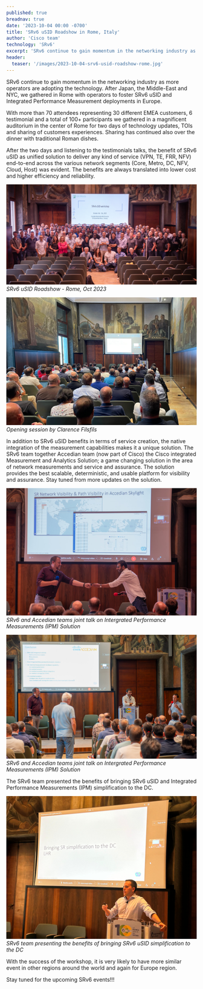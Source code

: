 ```yaml
---
published: true
breadnav: true
date: '2023-10-04 00:00 -0700'
title: 'SRv6 uSID Roadshow in Rome, Italy'
author: 'Cisco team'
technology: 'SRv6'
excerpt: 'SRv6 continue to gain momentum in the networking industry as more operators are adopting the technology. After Japan, the Middle-East and NYC, we gathered in Rome with operators to foster SRv6 uSID and Integrated Performance Measurement deployments in Europe. With more than 70 attendees representing 30 different EMEA customers, 6 testimonial and a total of 100+ participants we gathered in a magnificent auditorium in the center of Rome for two days of technology updates, TOIs and sharing of customers experiences. After the two days and listening to the testimonials talks, the benefit of SRv6 uSID as unified solution to deliver any kind of service end-to-end across the various network segments was evident. The benefits are always translated into lower cost and higher efficiency and reliability.'
header:
  teaser: '/images/2023-10-04-srv6-usid-roadshow-rome.jpg'
---
```

SRv6 continue to gain momentum in the networking industry as more operators are adopting the technology. After Japan, the Middle-East and NYC, we gathered in Rome with operators to foster SRv6 uSID and Integrated Performance Measurement deployments in Europe.

With more than 70 attendees representing 30 different EMEA customers, 6 testimonial and a total of 100+ participants we gathered in a magnificent auditorium in the center of Rome for two days of technology updates, TOIs and sharing of customers experiences. Sharing has continued also over the dinner with traditional Roman dishes.

After the two days and listening to the testimonials talks, the benefit of SRv6 uSID as unified solution to deliver any kind of service (VPN, TE, FRR, NFV) end-to-end across the various network segments (Core, Metro, DC, NFV, Cloud, Host) was evident. The benefits are always translated into lower cost and higher efficiency and reliability. 

![](/images/2023-10-04-srv6-usid-roadshow-rome.jpg#center)
*SRv6 uSID Roadshow - Rome, Oct 2023*
 
![](/images/2023-10-04-clarence-filsfils-srv6-roadshow-opening.jpeg#center)
*Opening session by Clarence Filsfils*

In addition to SRv6 uSID benefits in terms of service creation, the native integration of the measurement capabilities makes it a unique solution. The SRv6 team together Accedian team (now part of Cisco) the Cisco integrated Measurement and Analytics Solution; a game changing solution in the area of network measurements and service and assurance. The solution provides the best scalable, deterministic, and usable platform for visibility and assurance. Stay tuned from more updates on the solution. 

![](/images/2023-10-04-srv6-team-and-accedian-joint-talk-srv6-usid-roadshow-rome_1.jpg#center)
*SRv6 and Accedian teams joint talk on Intergrated Performance Measurements (IPM) Solution*

![](/images/2023-10-04-srv6-team-and-accedian-joint-talk-srv6-usid-roadshow-rome_2.jpg#center)
*SRv6 and Accedian teams joint talk on Intergrated Performance Measurements (IPM) Solution*

The SRv6 team presented the benefits of bringing SRv6 uSID and Integrated Performance Measurements (IPM) simplification to the DC. 

![](/images/2023-10-04-pablo-camarillo-srv6-dc-rome.jpeg#center)
*SRv6 team presenting the benefits of bringing SRv6 uSID simplification to the DC* 

With the success of the workshop, it is very likely to have more similar event in other regions around the world and again for Europe region. 

Stay tuned for the upcoming SRv6 events!!! 